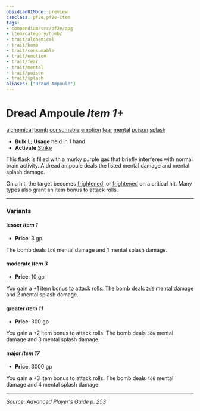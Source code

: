 ```yaml
---
obsidianUIMode: preview
cssclass: pf2e,pf2e-item
tags:
- compendium/src/pf2e/apg
- item/category/bomb/
- trait/alchemical
- trait/bomb
- trait/consumable
- trait/emotion
- trait/fear
- trait/mental
- trait/poison
- trait/splash
aliases: ["Dread Ampoule"]
---
```

# Dread Ampoule *Item 1+*  
[alchemical](rules/traits/alchemical.md "Alchemical Item Trait")  [bomb](rules/traits/bomb.md "Bomb Item Trait")  [consumable](rules/traits/consumable.md "Consumable Item Trait")  [emotion](rules/traits/emotion.md "Emotion Effect Trait")  [fear](rules/traits/fear.md "Fear Effect Trait")  [mental](rules/traits/mental.md "Mental Effect Trait")  [poison](rules/traits/poison.md "Poison Effect Trait")  [splash](rules/traits/splash.md "Splash Weapon Trait")  

- **Bulk** L; **Usage** held in 1 hand
- **Activate** [Strike](rules/actions/strike.md)

This flask is filled with a murky purple gas that briefly interferes with normal brain activity. A dread ampoule deals the listed mental damage and mental splash damage.

On a hit, the target becomes [frightened](rules/conditions.md#Frightened), or [frightened](rules/conditions.md#Frightened) on a critical hit. Many types also grant an item bonus to attack rolls.

---
### Variants

#### lesser *Item 1*

- **Price**: 3 gp

The bomb deals `1d6` mental damage and 1 mental splash damage.

#### moderate *Item 3*

- **Price**: 10 gp

You gain a +1 item bonus to attack rolls. The bomb deals `2d6` mental damage and 2 mental splash damage.

#### greater *Item 11*

- **Price**: 300 gp

You gain a +2 item bonus to attack rolls. The bomb deals `3d6` mental damage and 3 mental splash damage.

#### major *Item 17*

- **Price**: 3000 gp

You gain a +3 item bonus to attack rolls. The bomb deals `4d6` mental damage and 4 mental splash damage.

---
*Source: Advanced Player's Guide p. 253*